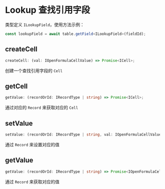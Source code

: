 # Lookup 查找引用字段
类型定义 `ILookupField`，使用方法示例：
```typescript
const lookupField = await table.getField<ILookupField>(fieldId);
```

## createCell
```typescript
createCell: (val: IOpenFormulaCellValue) => Promise<ICell>;
```
创建一个查找引用字段的 `Cell`

## getCell
```typescript
getValue: (recordOrId: IRecordType | string) => Promise<ICell>;
```
通过对应的 `Record` 来获取对应的 `Cell`

## setValue
```typescript
setValue: (recordOrId: IRecordType | string, val: IOpenFormulaCellValue) => Promise<boolean>;
```
通过 `Record` 来设置对应的值

## getValue
```typescript
getValue: (recordOrId: IRecordType | string) => Promise<IOpenFormulaCellValue>;
```
通过 `Record` 来获取对应的值
